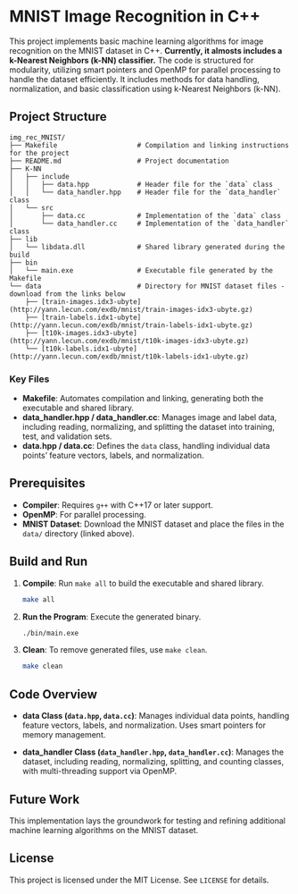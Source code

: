# MNIST Image Recognition in C++

This project implements basic machine learning algorithms for image recognition on the MNIST dataset in C++. 
**Currently, it almosts includes a k-Nearest Neighbors (k-NN) classifier.**
The code is structured for modularity, utilizing smart pointers and OpenMP for parallel processing to handle the dataset efficiently.
 It includes methods for data handling, normalization, and basic classification using k-Nearest Neighbors (k-NN).

## Project Structure

```
img_rec_MNIST/
├── Makefile                    # Compilation and linking instructions for the project
├── README.md                   # Project documentation
├── K-NN
│   ├── include
│   │   ├── data.hpp            # Header file for the `data` class
│   │   └── data_handler.hpp    # Header file for the `data_handler` class
│   └── src
│       ├── data.cc             # Implementation of the `data` class
│       └── data_handler.cc     # Implementation of the `data_handler` class
├── lib
│   └── libdata.dll             # Shared library generated during the build
├── bin
│   └── main.exe                # Executable file generated by the Makefile
└── data                        # Directory for MNIST dataset files - download from the links below
    ├── [train-images.idx3-ubyte](http://yann.lecun.com/exdb/mnist/train-images-idx3-ubyte.gz)
    ├── [train-labels.idx1-ubyte](http://yann.lecun.com/exdb/mnist/train-labels-idx1-ubyte.gz)
    ├── [t10k-images.idx3-ubyte](http://yann.lecun.com/exdb/mnist/t10k-images-idx3-ubyte.gz)
    └── [t10k-labels.idx1-ubyte](http://yann.lecun.com/exdb/mnist/t10k-labels-idx1-ubyte.gz)
```

### Key Files

- **Makefile**: Automates compilation and linking, generating both the executable and shared library.
- **data_handler.hpp / data_handler.cc**: Manages image and label data, including reading, normalizing, and splitting the dataset into training, test, and validation sets.
- **data.hpp / data.cc**: Defines the `data` class, handling individual data points’ feature vectors, labels, and normalization.

## Prerequisites

- **Compiler**: Requires `g++` with C++17 or later support.
- **OpenMP**: For parallel processing.
- **MNIST Dataset**: Download the MNIST dataset and place the files in the `data/` directory (linked above).

## Build and Run

1. **Compile**: Run `make all` to build the executable and shared library.

    ```sh
    make all
    ```

2. **Run the Program**: Execute the generated binary.

    ```sh
    ./bin/main.exe
    ```

3. **Clean**: To remove generated files, use `make clean`.

    ```sh
    make clean
    ```

## Code Overview

- **data Class (`data.hpp`, `data.cc`)**: Manages individual data points, handling feature vectors, labels, and normalization. Uses smart pointers for memory management.
  
- **data_handler Class (`data_handler.hpp`, `data_handler.cc`)**: Manages the dataset, including reading, normalizing, splitting, and counting classes, with multi-threading support via OpenMP.

## Future Work

This implementation lays the groundwork for testing and refining additional machine learning algorithms on the MNIST dataset.

## License

This project is licensed under the MIT License. See `LICENSE` for details.
